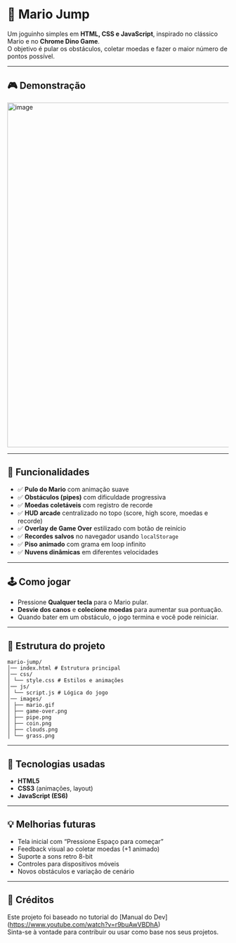 # 🍄 Mario Jump

Um joguinho simples em **HTML, CSS e JavaScript**, inspirado no clássico Mario e no **Chrome Dino Game**.  
O objetivo é pular os obstáculos, coletar moedas e fazer o maior número de pontos possível.

---

## 🎮 Demonstração
<img width="1903" height="785" alt="image" src="https://github.com/user-attachments/assets/add5799a-0c38-48cc-9439-9b62e45225f4" />


---

## 🚀 Funcionalidades
- ✅ **Pulo do Mario** com animação suave  
- ✅ **Obstáculos (pipes)** com dificuldade progressiva  
- ✅ **Moedas coletáveis** com registro de recorde  
- ✅ **HUD arcade** centralizado no topo (score, high score, moedas e recorde)  
- ✅ **Overlay de Game Over** estilizado com botão de reinício  
- ✅ **Recordes salvos** no navegador usando `localStorage`  
- ✅ **Piso animado** com grama em loop infinito  
- ✅ **Nuvens dinâmicas** em diferentes velocidades  

---

## 🕹️ Como jogar
- Pressione **Qualquer tecla** para o Mario pular.  
- **Desvie dos canos** e **colecione moedas** para aumentar sua pontuação.  
- Quando bater em um obstáculo, o jogo termina e você pode reiniciar.  

---

## 📂 Estrutura do projeto
```
mario-jump/
│── index.html # Estrutura principal
│── css/
│ └── style.css # Estilos e animações
│── js/
│ └── script.js # Lógica do jogo
│── images/
│ ├── mario.gif
│ ├── game-over.png
│ ├── pipe.png
│ ├── coin.png
│ ├── clouds.png
│ └── grass.png
```

---

## 🔧 Tecnologias usadas
- **HTML5**  
- **CSS3** (animações, layout)  
- **JavaScript (ES6)**  

---

## 💡 Melhorias futuras
- Tela inicial com “Pressione Espaço para começar”  
- Feedback visual ao coletar moedas (+1 animado)  
- Suporte a sons retro 8-bit  
- Controles para dispositivos móveis  
- Novos obstáculos e variação de cenário  

---

## 📜 Créditos
Este projeto foi baseado no tutorial do [Manual do Dev] (https://www.youtube.com/watch?v=r9buAwVBDhA)  
Sinta-se à vontade para contribuir ou usar como base nos seus projetos.

